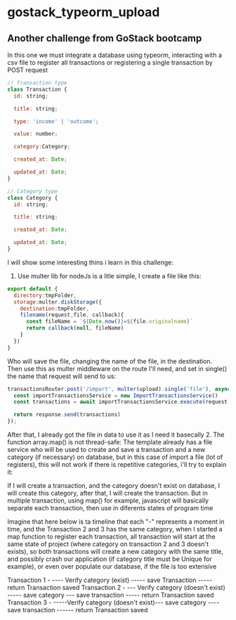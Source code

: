 # gostack_typeorm_upload

## Another challenge from GoStack bootcamp

In this one we must integrate a database using typeorm, interacting with a csv file to register all transactions or registering a single transaction by POST request

```javascript 
// Transaction type
class Transaction {
  id: string;

  title: string;

  type: 'income' | 'outcome';

  value: number;

  category:Category;

  created_at: Date;

  updated_at: Date;
}

// Category type
class Category {
  id: string;

  title: string;

  created_at: Date;

  updated_at: Date;
}
```

I will show some interesting thins i learn in this challenge:

1. Use multer lib for nodeJs is a litle simple, I create a file like this:

```javascript
export default {
  directory:tmpFolder,
  storage:multer.diskStorage({
    destination:tmpFolder,
    filename(request,file, callback){
      const fileName = `${Date.now()}=${file.originalname}`
      return callback(null, fileName)
    }
  })
}
```
Who will save the file, changing the name of the file, in the destination.
Then use this as multer middleware on the route I'll need, and set in single() the name that request will send to us:

```javascript
transactionsRouter.post('/import', multer(upload).single('file'), async (request, response) => {
  const importTransactionsService = new ImportTransactionsService()
  const transactions = await importTransactionsService.execute(request.file.path)

  return response.send(transactions)
});
```
After that, I already got the file in data to use it as I need it
basecally
2. The function array.map() is not thread-safe:
The template already has a file service who will be used to create and save a transaction and a new category (if necessary) on database, but in this case of import a file (lot of registers), this will not work if there is repetitive categories, i'll try to explain it:

If I will create a transaction, and the category doesn't exist on database, I will create this category, after that, I will create the transaction.
But in multiple transaction, using map() for example, javascript will basically separate each transaction, then use in diferents states of program time

Imagine that here below is ta timeline that each "-" represents a moment in time, and the Transaction 2 and 3 has the same category, when I started a map function to register each transaction, all transaction will start at the same state of project (where category on transaction 2 and 3 doesn't exists), so both transactions will create a new category with the same title, and possibly crash our application (if category title must be Unique for example), or even over populate our database, if the file is too extensive

Transaction 1 - ---- Verify category (exist) ----- save Transaction ----- return Transaction saved
Transaction 2 - --- Verify category (doesn't exist) ----- save category --- save transaction ----- return Transaction saved
Transaction 3 - -----Verify category (doesn't exist)--- save category ---- save transaction ------ return Transaction saved



